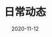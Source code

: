 ---
title: 日常动态
description: 偶尔有时间会发表一些动态，记录日常动态，一些思考想法
date: 2020-11-12
sidebar: 'auto'
layout: Artitalk
---